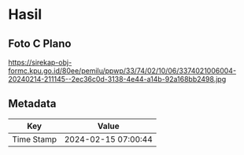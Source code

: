 # Hasil

## Foto C Plano

https://sirekap-obj-formc.kpu.go.id/80ee/pemilu/ppwp/33/74/02/10/06/3374021006004-20240214-211145--2ec36c0d-3138-4e44-a14b-92a168bb2498.jpg


## Metadata

| Key        | Value               |
| ---------- | ------------------- |
| Time Stamp | 2024-02-15 07:00:44 |



